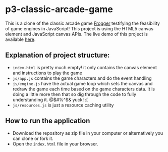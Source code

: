 # p3-classic-arcade-game

This is a clone of the classic arcade game [Frogger](https://en.wikipedia.org/wiki/Frogger) testifying the feasibility of game engines in JavaScript! This project is using the HTML5 canvas element and JavaScript canvas APIs. The live demo of this project is available [here](https://rehanumar.github.io/p3-classic-arcade-game/index.html).

## Explanation of project structure:
- `index.html` is pretty much empty! it only contains the canvas element and instructions to play the game
- `js/app.js` contains the game characters and do the event handling
- `js/engine.js` have the actual game loop which sets the canvas and redraw the game each time based on the game characters data. It is doing a little more then that so dig through the code to fully understanding it. @$#%^$& yuck! :[
- `js/resources.js` is just a resource caching utility

## How to run the application
- Download the repository as zip file in your computer or alternatively you can clone or fork it.
- Open the `index.html` file in your browser.
